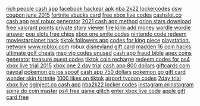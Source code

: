 <a href="https://lookerstudio.google.com/reporting/62884ccd-958d-4848-816b-e8b26c1aeeda/page/DjD">rich people cash app</a>
<a href="https://lookerstudio.google.com/reporting/26cc8355-bec7-4162-a7b6-4b6006b643a1/page/DjD">facebook hackear apk</a>
<a href="https://lookerstudio.google.com/reporting/3c8e70b2-19db-48c4-80f1-589270cee8f2/page/i5pDD">nba 2k22 lockercodes</a>
<a href="https://lookerstudio.google.com/reporting/18fbd9c4-886a-4e06-be85-9e1f255db3d6/page/DjD">dsw coupon june 2015</a>
<a href="https://lookerstudio.google.com/reporting/1b4b0f66-f623-4db3-8731-fbf228f287f6?s=h376W3ojczM">fortnite vbucks card</a>
<a href="https://lookerstudio.google.com/reporting/17f1bcb8-175f-453f-9e58-10ededf9078b/page/DjD">free xbox live codes</a>
<a href="https://lookerstudio.google.com/reporting/31e615d1-b9cb-4a08-849a-96a9f3fe96fe?s=rtDlr4wA-X4">cashslot.co cash app</a>
<a href="https://lookerstudio.google.com/reporting/eba12035-6dfc-4cec-a3ec-7c5d1fe0b769/page/DjD">real robux generator</a>
<a href="https://lookerstudio.google.com/reporting/32c476e9-f253-4062-b18f-416bc1d10db2/page/DjD">2021 cash app method</a>
<a href="https://lookerstudio.google.com/reporting/37bf67cd-2eae-42eb-9783-b759e197295e/page/DjD">orion stars download</a>
<a href="https://lookerstudio.google.com/reporting/af361d5b-00ac-450d-806e-d405058bfb91/page/YoTDD">free valorant points</a>
<a href="https://lookerstudio.google.com/reporting/baa45f1b-e389-4e6f-a4cc-0a8901aa33bd/page/DjD">private story viewer</a>
<a href="https://lookerstudio.google.com/reporting/ea2e38b7-c8d1-4fae-966c-12a4d95e8b05/page/DjD">fire kirin add money</a>
<a href="https://lookerstudio.google.com/reporting/307f8b16-5116-485a-840b-81e90b0c3192/page/6SR9C">wordle wordle answer</a>
<a href="https://lookerstudio.google.com/reporting/2da9ece9-daa3-4857-9cf9-a0aa2d5704de/page/DjD">pop slots free chips</a>
<a href="https://lookerstudio.google.com/reporting/1d5912e0-eaba-4f98-8f28-2fee01365efc/page/DjD">xbox one smite codes</a>
<a href="https://lookerstudio.google.com/reporting/7f9aefe9-4eac-4073-bc14-a93cd32a48bb/page/DjD">nintendo code redeem</a>
<a href="https://lookerstudio.google.com/s/kDYk_lRi3Cc">moviestarplanet hack</a>
<a href="https://lookerstudio.google.com/reporting/0a45e901-8632-4629-b757-2f887933401b/page/OD2AD">tiktok followers app</a>
<a href="https://lookerstudio.google.com/reporting/642c71b2-baac-44dc-9f7f-0f03a3d4e17c/page/DjD">codes for king piece</a>
<a href="https://lookerstudio.google.com/reporting/1c983e82-20c2-46d9-9e35-85679bff7dc8/page/u1GED">playstation. network</a>
<a href="https://lookerstudio.google.com/reporting/830314c4-6ca2-41fc-bd81-d6391e97c594/page/DjD">www.roblox.com robux</a>
<a href="https://lookerstudio.google.com/reporting/4e49e62c-850f-483b-aee3-18bcb917af65/page/DjD">disneyland gift card</a>
<a href="https://lookerstudio.google.com/reporting/2c83c633-d028-4ea0-931b-897069ce610f/page/1MgDD">madden 16 coin hacks</a>
<a href="https://lookerstudio.google.com/s/hUI-SdRcBW0">ultimate golf cheats</a>
<a href="https://lookerstudio.google.com/reporting/3b5c08ee-a306-4b77-9507-4086546330c8/page/DjD">msp vip codes unused</a>
<a href="https://lookerstudio.google.com/reporting/0f380206-9799-46f8-9061-0cd7a7f8ed6b?s=ufDdLC2WGMc">cash app fraud bible</a>
<a href="https://lookerstudio.google.com/u/0/reporting/17522657-92c2-4ae3-b47a-9383f3ac9908/page/rpSDD">apex coins generator</a>
<a href="https://lookerstudio.google.com/reporting/29926fa5-3ac4-483f-80be-08f58f8d4523/page/DjD">treasure quest codes</a>
<a href="https://lookerstudio.google.com/reporting/feea6a55-8402-48c1-bedb-c84de6dfb109/page/OD2AD">tiktok coin recharge</a>
<a href="https://lookerstudio.google.com/reporting/87438196-36e8-42a0-83ee-5fa989affd1d/page/EJHED">redeem codes for ps4</a>
<a href="https://lookerstudio.google.com/reporting/d7bae127-79cb-4854-a617-02978751a7e4/page/DjD">xbox live trial 2015</a>
<a href="https://lookerstudio.google.com/reporting/36448dd6-80c5-4295-96ca-150f1a4dbe78/page/DjD">xbox one 2 day trial</a>
<a href="https://lookerstudio.google.com/reporting/343df225-5c27-4234-8bae-34e381e76694/page/wrfAD">cash app 800 dollars</a>
<a href="https://lookerstudio.google.com/reporting/2d67779f-9a85-47bf-9c00-29efc08fe350/page/DjD">giftcards com paypal</a>
<a href="https://lookerstudio.google.com/reporting/47ec4d23-b3c7-4787-962a-974f799dc7f1/page/DjD">pokemon go ios spoof</a>
<a href="https://lookerstudio.google.com/reporting/ea6c6553-fb66-41b7-bf4f-e1c592e0e79b/page/k2nED">cash app 750 dollars</a>
<a href="https://lookerstudio.google.com/reporting/b63618cd-45a6-4459-8576-3c59c4cab36c/page/DjD">pokemon go gift card</a>
<a href="https://lookerstudio.google.com/reporting/e44e2b5c-11ef-460a-9c22-e3e687130bfd/page/DjD">wonder skin fortnite</a>
<a href="https://lookerstudio.google.com/s/uDRLSjHNIgM">1000 likes on tiktok</a>
<a href="https://lookerstudio.google.com/reporting/3a51e05e-d0ac-4413-8520-89b41be8f21d/page/DjD">airport tycoon codes</a>
<a href="https://lookerstudio.google.com/reporting/01b980cd-e522-4c03-8a03-903981f33c12/page/DjD">2day trial xbox live</a>
<a href="https://lookerstudio.google.com/reporting/73ed9c34-d41c-47a8-882a-20c9cd6e4d33/page/T51AD">oginject.co cash app</a>
<a href="https://lookerstudio.google.com/reporting/e7c72ab5-ece5-409d-a625-2e370f076307/page/lseDD">nba2k22 locker codes</a>
<a href="https://lookerstudio.google.com/s/p2kGdt8Kvoc">instagram @instagram</a>
<a href="https://lookerstudio.google.com/reporting/4f55364c-9bf7-4b89-b23d-e2ad8ab2bcd7/page/DjD">spiny do coin master</a>
<a href="https://lookerstudio.google.com/reporting/fcd45117-5896-41b0-9e0d-e8cf2f6188b6/page/DjD">ps4 free game glitch</a>
<a href="https://lookerstudio.google.com/reporting/28333d4b-dfa1-4430-86ed-71902ed61e8f/page/DjD">enter xbox live code</a>
<a href="https://lookerstudio.google.com/reporting/82777332-e5a2-4819-8fd8-00f103e297cb/page/srWED">apple gift card free</a>
